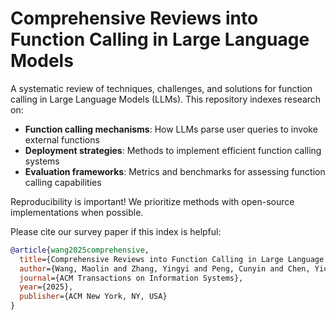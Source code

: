 # Comprehensive Reviews into Function Calling in Large Language Models

A systematic review of techniques, challenges, and solutions for function calling in Large Language Models (LLMs). This repository indexes research on:
- **Function calling mechanisms**: How LLMs parse user queries to invoke external functions
- **Deployment strategies**: Methods to implement efficient function calling systems
- **Evaluation frameworks**: Metrics and benchmarks for assessing function calling capabilities

Reproducibility is important! We prioritize methods with open-source implementations when possible.

Please cite our survey paper if this index is helpful:

```bibtex
@article{wang2025comprehensive,
  title={Comprehensive Reviews into Function Calling in Large Language Models: An Industrial Perspective},
  author={Wang, Maolin and Zhang, Yingyi and Peng, Cunyin and Chen, Yicheng and Zhou, Wei and Gu, Jinjie and Zhuang, Chenyi and Guo, Ruocheng and Yu, Bowen and Wang, Wanyu and Zhao, Xiangyu},
  journal={ACM Transactions on Information Systems},
  year={2025},
  publisher={ACM New York, NY, USA}
}
